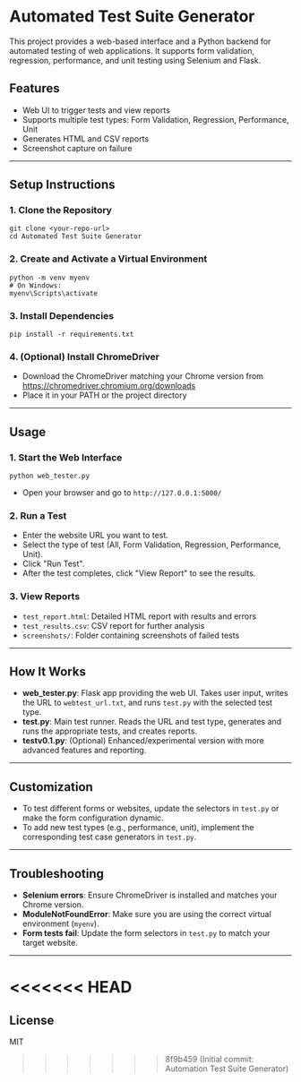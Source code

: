 # Automated Test Suite Generator

This project provides a web-based interface and a Python backend for automated testing of web applications. It supports form validation, regression, performance, and unit testing using Selenium and Flask.

## Features
- Web UI to trigger tests and view reports
- Supports multiple test types: Form Validation, Regression, Performance, Unit
- Generates HTML and CSV reports
- Screenshot capture on failure

---

## Setup Instructions

### 1. Clone the Repository
```
git clone <your-repo-url>
cd Automated Test Suite Generator
```

### 2. Create and Activate a Virtual Environment
```
python -m venv myenv
# On Windows:
myenv\Scripts\activate
```

### 3. Install Dependencies
```
pip install -r requirements.txt
```

### 4. (Optional) Install ChromeDriver
- Download the ChromeDriver matching your Chrome version from https://chromedriver.chromium.org/downloads
- Place it in your PATH or the project directory

---

## Usage

### 1. Start the Web Interface
```
python web_tester.py
```
- Open your browser and go to `http://127.0.0.1:5000/`

### 2. Run a Test
- Enter the website URL you want to test.
- Select the type of test (All, Form Validation, Regression, Performance, Unit).
- Click "Run Test".
- After the test completes, click "View Report" to see the results.

### 3. View Reports
- `test_report.html`: Detailed HTML report with results and errors
- `test_results.csv`: CSV report for further analysis
- `screenshots/`: Folder containing screenshots of failed tests

---

## How It Works

- **web_tester.py**: Flask app providing the web UI. Takes user input, writes the URL to `webtest_url.txt`, and runs `test.py` with the selected test type.
- **test.py**: Main test runner. Reads the URL and test type, generates and runs the appropriate tests, and creates reports.
- **testv0.1.py**: (Optional) Enhanced/experimental version with more advanced features and reporting.

---

## Customization
- To test different forms or websites, update the selectors in `test.py` or make the form configuration dynamic.
- To add new test types (e.g., performance, unit), implement the corresponding test case generators in `test.py`.

---

## Troubleshooting
- **Selenium errors**: Ensure ChromeDriver is installed and matches your Chrome version.
- **ModuleNotFoundError**: Make sure you are using the correct virtual environment (`myenv`).
- **Form tests fail**: Update the form selectors in `test.py` to match your target website.

---
<<<<<<< HEAD
=======

## License
MIT
>>>>>>> 8f9b459 (Initial commit: Automation Test Suite Generator)
